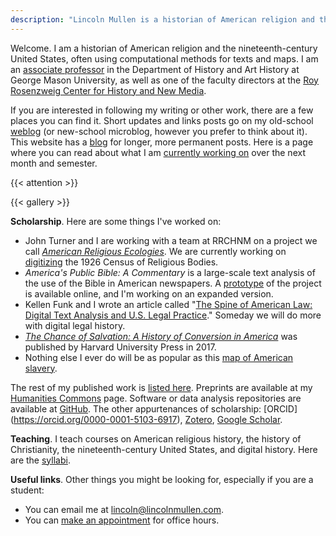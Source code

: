```yaml
---
description: "Lincoln Mullen is a historian of American religion and the nineteenth-century United States."
---
```


Welcome. I am a historian of American religion and the nineteenth-century United States, often using computational methods for texts and maps. I am an [associate professor](https://historyarthistory.gmu.edu/people/lmullen) in the Department of History and Art History at George Mason University, as well as one of the faculty directors at the [Roy Rosenzweig Center for History and New Media](https://rrchnm.org/).

If you are interested in following my writing or other work, there are a few places you can find it. Short updates and links posts go on my old-school [weblog](https://weblog.lincolnmullen.com/) (or new-school microblog, however you prefer to think about it). This website has a [blog](/blog/) for longer, more permanent posts. Here is a page where you can read about what I am [currently working on](/now/) over the next month and semester.

{{< attention >}}

{{< gallery >}}

**Scholarship**. Here are some things I've worked on:

- John Turner and I are working with a team at RRCHNM on a project we call [*American Religious Ecologies*](http://religiousecologies.org). We are currently working on [digitizing](https://rrchnm.org/news/rrchnm-to-digitize-the-1926-census-of-religious-bodies/) the 1926 Census of Religious Bodies.
- *America's Public Bible: A Commentary* is a large-scale text analysis of the use of the Bible in American newspapers. A [prototype](http://americaspublicbible.org/) of the project is available online, and I'm working on an expanded version.
- Kellen Funk and I wrote an article called "[The Spine of American Law: Digital Text Analysis and U.S. Legal Practice](https://academic.oup.com/ahr/article/123/1/132/4840258?guestAccessKey=3a271895-4af8-41e8-b3d9-15941dfe0bcf)." Someday we will do more with digital legal history.
- [*The Chance of Salvation: A History of Conversion in America*](https://www.hup.harvard.edu/catalog.php?isbn=9780674975620) was published by Harvard University Press in 2017. 
- Nothing else I ever do will be as popular as this [map of American slavery](https://lincolnmullen.com/projects/slavery/).

The rest of my published work is [listed here](/scholarship/). Preprints are available at my [Humanities Commons](https://hcommons.org/members/lmullen/) page. Software or data analysis repositories are available at [GitHub](https://github.com/lmullen/). The other appurtenances of scholarship: [ORCID] (https://orcid.org/0000-0001-5103-6917), [Zotero](https://www.zotero.org/lmullen), [Google Scholar](https://scholar.google.com/citations?hl=en&user=qhhNmCQAAAAJ).



**Teaching**. I teach courses on American religious history, the history of Christianity, the nineteenth-century United States, and digital history. Here are the [syllabi](/courses/).

**Useful links**. Other things you might be looking for, especially if you are a student:

- You can email me at [lincoln@lincolnmullen.com](mailto:lincoln@lincolnmullen.com).
- You can [make an appointment](/page/office-hours/) for office hours. 

